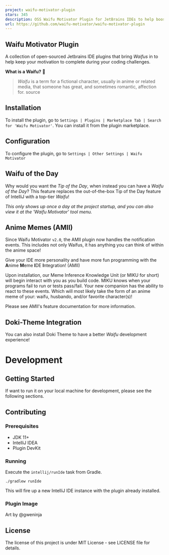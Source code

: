```yaml
---
project: waifu-motivator-plugin
stars: 345
description: OSS Waifu Motivator Plugin for JetBrains IDEs to help boost your motivation while coding!
url: https://github.com/waifu-motivator/waifu-motivator-plugin
---
```


Waifu Motivator Plugin
----------------------

A collection of open-sourced Jetbrains IDE plugins that bring _Waifus_ in to help keep your motivation to complete during your coding challenges.

**What is a Waifu?** 🤷

> _Waifu_ is a term for a fictional character, usually in anime or related media, that someone has great, and sometimes romantic, affection for. source

Installation
------------

To install the plugin, go to `Settings | Plugins | Marketplace Tab | Search for 'Waifu Motivator'`. You can install it from the plugin marketplace.

Configuration
-------------

To configure the plugin, go to `Settings | Other Settings | Waifu Motivator`

Waifu of the Day
----------------

Why would you want the _Tip of the Day_, when instead you can have a _Waifu of the Day_? This feature replaces the out-of-the-box Tip of the Day feature of IntelliJ with a top-tier _Waifu_!

_This only shows up once a day at the project startup, and you can also view it at the 'Waifu Motivator' tool menu._

Anime Memes (AMII)
------------------

Since Waifu Motivator `v2.0`, the AMII plugin now handles the notification events. This includes not only Waifus, it has anything you can think of within the anime space!

Give your IDE more personality and have more fun programming with the **A**nime **M**eme **I**DE **I**ntegration! (AMII)  
  
Upon installation, our Meme Inference Knowledge Unit (or MIKU for short) will begin interact with you as you build code. MIKU knows when your programs fail to run or tests pass/fail. Your new companion has the ability to react to these events. Which will most likely take the form of an anime meme of your: waifu, husbando, and/or favorite character(s)!  
  

Please see AMII's feature documentation for more information.

Doki-Theme Integration
----------------------

You can also install Doki Theme to have a better _Waifu_ development experience!

Development
===========

Getting Started
---------------

If want to run it on your local machine for development, please see the following sections.

Contributing
------------

### Prerequisites

-   JDK 11+
-   IntelliJ IDEA
-   Plugin DevKit

### Running

Execute the `intellij/runIde` task from Gradle.

```
./gradlew runIde
```

This will fire up a new IntelliJ IDE instance with the plugin already installed.

### Plugin Image

Art by @gweninja

License
-------

The license of this project is under MIT License - see LICENSE file for details.

